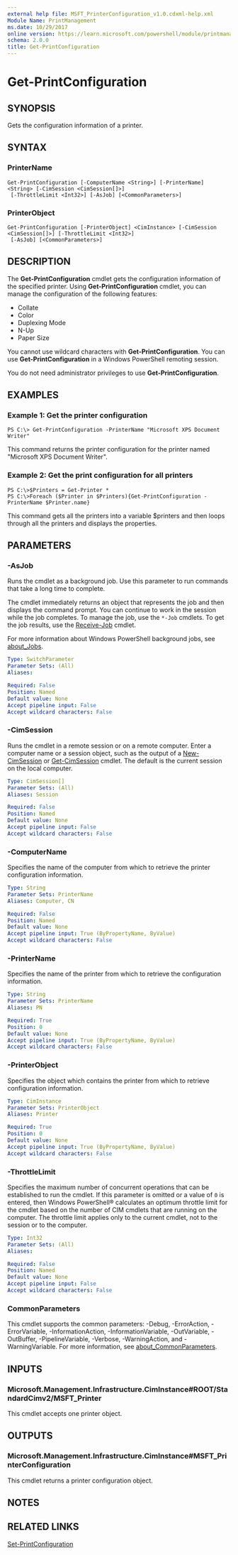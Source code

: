 ```yaml
---
external help file: MSFT_PrinterConfiguration_v1.0.cdxml-help.xml
Module Name: PrintManagement
ms.date: 10/29/2017
online version: https://learn.microsoft.com/powershell/module/printmanagement/get-printconfiguration?view=windowsserver2012r2-ps&wt.mc_id=ps-gethelp
schema: 2.0.0
title: Get-PrintConfiguration
---
```


# Get-PrintConfiguration

## SYNOPSIS
Gets the configuration information of a printer.

## SYNTAX

### PrinterName
```
Get-PrintConfiguration [-ComputerName <String>] [-PrinterName] <String> [-CimSession <CimSession[]>]
 [-ThrottleLimit <Int32>] [-AsJob] [<CommonParameters>]
```

### PrinterObject
```
Get-PrintConfiguration [-PrinterObject] <CimInstance> [-CimSession <CimSession[]>] [-ThrottleLimit <Int32>]
 [-AsJob] [<CommonParameters>]
```

## DESCRIPTION
The **Get-PrintConfiguration** cmdlet gets the configuration information of the specified printer. 
Using **Get-PrintConfiguration** cmdlet, you can manage the configuration of the following features: 

- Collate
- Color
- Duplexing Mode
- N-Up
- Paper Size

You cannot use wildcard characters with **Get-PrintConfiguration**.
You can use **Get-PrintConfiguration** in a Windows PowerShell remoting session.

You do not need administrator privileges to use **Get-PrintConfiguration**.

## EXAMPLES

### Example 1: Get the printer configuration
```
PS C:\> Get-PrintConfiguration -PrinterName "Microsoft XPS Document Writer"
```

This command returns the printer configuration for the printer named "Microsoft XPS Document Writer".

### Example 2: Get the print configuration for all printers
```
PS C:\>$Printers = Get-Printer *
PS C:\>Foreach ($Printer in $Printers){Get-PrintConfiguration -PrinterName $Printer.name}
```

This command gets all the printers into a variable $printers and then loops through all the printers and displays the properties.

## PARAMETERS

### -AsJob
Runs the cmdlet as a background job. Use this parameter to run commands that take a long time to complete. 

The cmdlet immediately returns an object that represents the job and then displays the command prompt. 
You can continue to work in the session while the job completes. 
To manage the job, use the `*-Job` cmdlets. 
To get the job results, use the [Receive-Job](https://go.microsoft.com/fwlink/?LinkID=113372) cmdlet. 

For more information about Windows PowerShell background jobs, see [about_Jobs](https://go.microsoft.com/fwlink/?LinkID=113251).

```yaml
Type: SwitchParameter
Parameter Sets: (All)
Aliases: 

Required: False
Position: Named
Default value: None
Accept pipeline input: False
Accept wildcard characters: False
```

### -CimSession
Runs the cmdlet in a remote session or on a remote computer.
Enter a computer name or a session object, such as the output of a [New-CimSession](/powershell/module/cimcmdlets/new-cimsession) or [Get-CimSession](https://go.microsoft.com/fwlink/p/?LinkId=227966) cmdlet.
The default is the current session on the local computer.

```yaml
Type: CimSession[]
Parameter Sets: (All)
Aliases: Session

Required: False
Position: Named
Default value: None
Accept pipeline input: False
Accept wildcard characters: False
```

### -ComputerName
Specifies the name of the computer from which to retrieve the printer configuration information.

```yaml
Type: String
Parameter Sets: PrinterName
Aliases: Computer, CN

Required: False
Position: Named
Default value: None
Accept pipeline input: True (ByPropertyName, ByValue)
Accept wildcard characters: False
```

### -PrinterName
Specifies the name of the printer from which to retrieve the configuration information.

```yaml
Type: String
Parameter Sets: PrinterName
Aliases: PN

Required: True
Position: 0
Default value: None
Accept pipeline input: True (ByPropertyName, ByValue)
Accept wildcard characters: False
```

### -PrinterObject
Specifies the object which contains the printer from which to retrieve configuration information.

```yaml
Type: CimInstance
Parameter Sets: PrinterObject
Aliases: Printer

Required: True
Position: 0
Default value: None
Accept pipeline input: True (ByPropertyName, ByValue)
Accept wildcard characters: False
```

### -ThrottleLimit
Specifies the maximum number of concurrent operations that can be established to run the cmdlet.
If this parameter is omitted or a value of `0` is entered, then Windows PowerShell® calculates an optimum throttle limit for the cmdlet based on the number of CIM cmdlets that are running on the computer.
The throttle limit applies only to the current cmdlet, not to the session or to the computer.

```yaml
Type: Int32
Parameter Sets: (All)
Aliases: 

Required: False
Position: Named
Default value: None
Accept pipeline input: False
Accept wildcard characters: False
```

### CommonParameters
This cmdlet supports the common parameters: -Debug, -ErrorAction, -ErrorVariable, -InformationAction, -InformationVariable, -OutVariable, -OutBuffer, -PipelineVariable, -Verbose, -WarningAction, and -WarningVariable. For more information, see [about_CommonParameters](https://go.microsoft.com/fwlink/?LinkID=113216).

## INPUTS

### Microsoft.Management.Infrastructure.CimInstance#ROOT/StandardCimv2/MSFT_Printer
This cmdlet accepts one printer object.

## OUTPUTS

### Microsoft.Management.Infrastructure.CimInstance#MSFT_PrinterConfiguration
This cmdlet returns a printer configuration object.

## NOTES

## RELATED LINKS

[Set-PrintConfiguration](./Set-PrintConfiguration.md)
